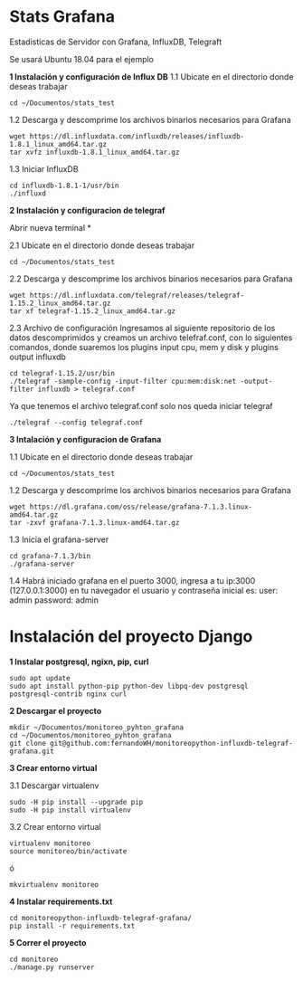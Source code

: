 # Stats Grafana
Estadisticas de Servidor con Grafana, InfluxDB, Telegraft

Se usará Ubuntu 18.04 para el ejemplo

__1 Instalación y configuración de Influx DB__
1.1 Ubicate en el directorio donde deseas trabajar
    
    cd ~/Documentos/stats_test

1.2 Descarga y descomprime los archivos binarios necesarios para Grafana

    wget https://dl.influxdata.com/influxdb/releases/influxdb-1.8.1_linux_amd64.tar.gz
    tar xvfz influxdb-1.8.1_linux_amd64.tar.gz

1.3 Iniciar InfluxDB
    
    cd influxdb-1.8.1-1/usr/bin
    ./influxd
__2 Instalación y configuracion de telegraf__
    
Abrir nueva terminal *

2.1 Ubicate en el directorio donde deseas trabajar
    
    cd ~/Documentos/stats_test

2.2 Descarga y descomprime los archivos binarios necesarios para Grafana

    wget https://dl.influxdata.com/telegraf/releases/telegraf-1.15.2_linux_amd64.tar.gz
    tar xf telegraf-1.15.2_linux_amd64.tar.gz
    
2.3 Archivo de configuración
  Ingresamos al siguiente repositorio de los datos descomprimidos y creamos un archivo telefraf.conf, con lo siguientes comandos, donde suaremos los plugins input cpu, mem y disk y plugins output influxdb
    
    cd telegraf-1.15.2/usr/bin
    ./telegraf -sample-config -input-filter cpu:mem:disk:net -output-filter influxdb > telegraf.conf
 
 Ya que tenemos el archivo telegraf.conf solo nos queda iniciar telegraf
 
    ./telegraf --config telegraf.conf

__3 Intalación y configuracion de Grafana__

1.1 Ubicate en el directorio donde deseas trabajar
    
    cd ~/Documentos/stats_test

1.2 Descarga y descomprime los archivos binarios necesarios para Grafana

    wget https://dl.grafana.com/oss/release/grafana-7.1.3.linux-amd64.tar.gz
    tar -zxvf grafana-7.1.3.linux-amd64.tar.gz
    
1.3 Inicia el grafana-server
    
    cd grafana-7.1.3/bin
    ./grafana-server

1.4 Habrá iniciado grafana en el puerto 3000, ingresa a tu ip:3000 (127.0.0.1:3000) en tu navegador
  el usuario y contraseña inicial es:
  user: admin
  password: admin
  
    
    
# Instalación del proyecto Django
__1 Instalar postgresql, ngixn, pip, curl__


    sudo apt update
    sudo apt install python-pip python-dev libpq-dev postgresql postgresql-contrib nginx curl   

__2 Descargar el proyecto__

    mkdir ~/Documentos/monitoreo_pyhton_grafana
    cd ~/Documentos/monitoreo_pyhton_grafana
    git clone git@github.com:fernandoWH/monitoreopython-influxdb-telegraf-grafana.git
    
__3 Crear entorno virtual__

3.1 Descargar virtualenv

    sudo -H pip install --upgrade pip
    sudo -H pip install virtualenv

3.2 Crear entorno virtual

    virtualenv monitoreo
    source monitoreo/bin/activate
    
ó

    mkvirtualenv monitoreo
    
__4 Instalar requirements.txt__
    
    cd monitoreopython-influxdb-telegraf-grafana/
    pip install -r requirements.txt

__5 Correr el proyecto__

    cd monitoreo
    ./manage.py runserver
    